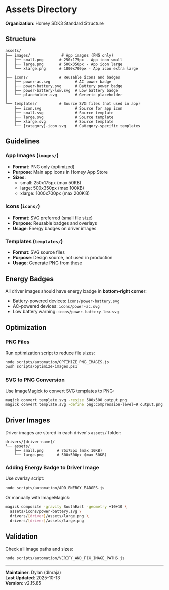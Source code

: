 # Assets Directory

**Organization**: Homey SDK3 Standard Structure

## Structure

```
assets/
├── images/              # App images (PNG only)
│   ├── small.png       # 250x175px - App icon small
│   ├── large.png       # 500x350px - App icon large
│   └── xlarge.png      # 1000x700px - App icon extra large
│
├── icons/              # Reusable icons and badges
│   ├── power-ac.svg           # AC power badge
│   ├── power-battery.svg      # Battery power badge
│   ├── power-battery-low.svg  # Low battery badge
│   └── placeholder.svg        # Generic placeholder
│
└── templates/          # Source SVG files (not used in app)
    ├── icon.svg               # Source for app icon
    ├── small.svg              # Source template
    ├── large.svg              # Source template
    ├── xlarge.svg             # Source template
    └── [category]-icon.svg    # Category-specific templates
```

## Guidelines

### App Images (`images/`)
- **Format**: PNG only (optimized)
- **Purpose**: Main app icons in Homey App Store
- **Sizes**:
  - small: 250x175px (max 50KB)
  - large: 500x350px (max 100KB)
  - xlarge: 1000x700px (max 200KB)

### Icons (`icons/`)
- **Format**: SVG preferred (small file size)
- **Purpose**: Reusable badges and overlays
- **Usage**: Energy badges on driver images

### Templates (`templates/`)
- **Format**: SVG source files
- **Purpose**: Design source, not used in production
- **Usage**: Generate PNG from these

## Energy Badges

All driver images should have energy badge in **bottom-right corner**:
- Battery-powered devices: `icons/power-battery.svg`
- AC-powered devices: `icons/power-ac.svg`
- Low battery warning: `icons/power-battery-low.svg`

## Optimization

### PNG Files
Run optimization script to reduce file sizes:
```bash
node scripts/automation/OPTIMIZE_PNG_IMAGES.js
pwsh scripts/optimize-images.ps1
```

### SVG to PNG Conversion
Use ImageMagick to convert SVG templates to PNG:
```bash
magick convert template.svg -resize 500x500 output.png
magick convert template.svg -define png:compression-level=9 output.png
```

## Driver Images

Driver images are stored in each driver's `assets/` folder:
```
drivers/[driver-name]/
└── assets/
    ├── small.png      # 75x75px (max 10KB)
    └── large.png      # 500x500px (max 50KB)
```

### Adding Energy Badge to Driver Image

Use overlay script:
```bash
node scripts/automation/ADD_ENERGY_BADGES.js
```

Or manually with ImageMagick:
```bash
magick composite -gravity SouthEast -geometry +10+10 \
  assets/icons/power-battery.svg \
  drivers/[driver]/assets/large.png \
  drivers/[driver]/assets/large.png
```

## Validation

Check all image paths and sizes:
```bash
node scripts/automation/VERIFY_AND_FIX_IMAGE_PATHS.js
```

---

**Maintainer**: Dylan (dlnraja)  
**Last Updated**: 2025-10-13  
**Version**: v2.15.85
